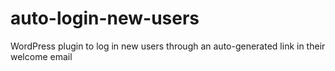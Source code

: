 # auto-login-new-users
 WordPress plugin to log in new users through an auto-generated link in their welcome email
